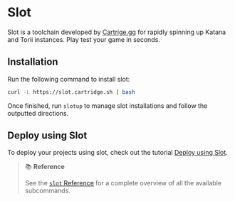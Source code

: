 # Slot

Slot is a toolchain developed by [Cartrige.gg](https://github.com/cartridge-gg/slot) for rapidly spinning up Katana and Torii instances. Play test your game in seconds.

## Installation

Run the following command to install slot:

```sh
curl -L https://slot.cartridge.sh | bash
```

Once finished, run `slotup` to manage slot installations and follow the outputted directions.

## Deploy using Slot

To deploy your projects using slot, check out the tutorial [Deploy using Slot](../../tutorial/deploy-using-slot/main.md).

> 📚 **Reference**
>
> See the [`slot` Reference](./reference.md) for a complete overview of all the available subcommands.
